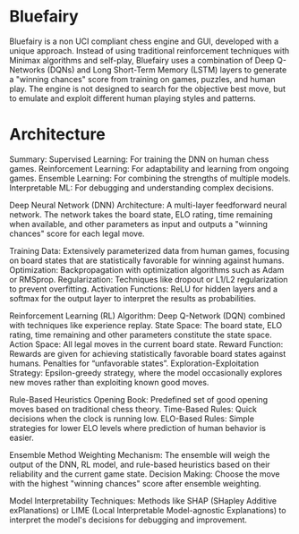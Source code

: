 # Bluefairy

Bluefairy is a non UCI compliant chess engine and GUI, developed with a unique approach. Instead of using traditional reinforcement techniques with Minimax algorithms and self-play, Bluefairy uses a combination of Deep Q-Networks (DQNs) and Long Short-Term Memory (LSTM) layers to generate a "winning chances" score from training on games, puzzles, and human play. The engine is not designed to search for the objective best move, but to emulate and exploit different human playing styles and patterns.

# Architecture

Summary:
 Supervised Learning: For training the DNN on human chess games.
 Reinforcement Learning: For adaptability and learning from ongoing games.
 Ensemble Learning: For combining the strengths of multiple models.
 Interpretable ML: For debugging and understanding complex decisions.

Deep Neural Network (DNN)
 		Architecture: A multi-layer feedforward neural network. The network takes the board state, ELO rating, time remaining when available, and other parameters as input and outputs a "winning chances" score for each legal move.

   Training Data: Extensively parameterized data from human games, focusing on board states that are statistically favorable for winning against humans.
 		Optimization: Backpropagation with optimization algorithms such as Adam or RMSprop.
 		Regularization: Techniques like dropout or L1/L2 regularization to prevent overfitting.
 		Activation Functions: ReLU for hidden layers and a softmax for the output layer to interpret the results as probabilities.

Reinforcement Learning (RL)
 		Algorithm: Deep Q-Network (DQN) combined with techniques like experience replay.
 		State Space: The board state, ELO rating, time remaining and other parameters constitute the state space.
 		Action Space: All legal moves in the current board state.
 		Reward Function: Rewards are given for achieving statistically favorable board states against humans. Penalties for “unfavorable states”.
 		Exploration-Exploitation Strategy: Epsilon-greedy strategy, where the model occasionally explores new moves rather than exploiting known good moves.

Rule-Based Heuristics
 		Opening Book: Predefined set of good opening moves based on traditional chess theory.
 		Time-Based Rules: Quick decisions when the clock is running low.
 		ELO-Based Rules: Simple strategies for lower ELO levels where prediction of human behavior is easier.

Ensemble Method
 		Weighting Mechanism: The ensemble will weigh the output of the DNN, RL model, and rule-based heuristics based on their reliability and the current game state.
 		Decision Making: Choose the move with the highest "winning chances" score after ensemble weighting.

Model Interpretability
 		Techniques: Methods like SHAP (SHapley Additive exPlanations) or LIME (Local Interpretable Model-agnostic Explanations) to interpret the model's decisions for debugging and improvement.

<!-- - /models
- /src
    - /engine
        - chess.rs
        - board_evaluator.rs
    - /utils
        - some_utility.rs
    - main.rs -->
